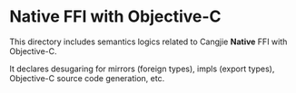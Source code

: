 # Native FFI with Objective-C

This directory includes semantics logics related to Cangjie **Native** FFI with Objective-C.

It declares desugaring for mirrors (foreign types), impls (export types), Objective-C source code generation, etc.
